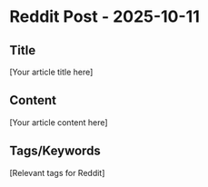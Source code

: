 # Reddit Post - 2025-10-11

## Title
[Your article title here]

## Content
[Your article content here]

## Tags/Keywords
[Relevant tags for Reddit]
